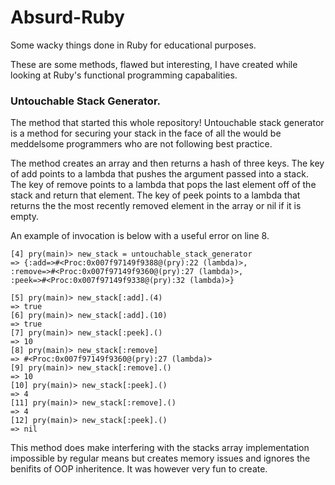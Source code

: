 # Absurd-Ruby
Some wacky things done in Ruby for educational purposes. 


These are some methods, flawed but interesting, I have created while looking at Ruby's functional programming capabalities. 

### Untouchable Stack Generator.

  The method that started this whole repository!  Untouchable stack generator is a method for securing 
  your stack in the face of all the would be meddelsome programmers who are not following best practice. 
  
  The method creates an array and then returns a hash of three keys. The key of add points to a lambda that pushes 
  the argument passed into a stack. The key of remove points to a lambda that pops the last element off of the stack 
  and return that element. The key of peek points to a lambda that returns the the most recently removed element in the
  array or nil if it is empty. 
  
  An example of invocation is below with a useful error on line 8. 
  
  ```
  [4] pry(main)> new_stack = untouchable_stack_generator
 => {:add=>#<Proc:0x007f97149f9388@(pry):22 (lambda)>,
 :remove=>#<Proc:0x007f97149f9360@(pry):27 (lambda)>,
 :peek=>#<Proc:0x007f97149f9338@(pry):32 (lambda)>}
            
[5] pry(main)> new_stack[:add].(4)
=> true
[6] pry(main)> new_stack[:add].(10)
=> true
[7] pry(main)> new_stack[:peek].()
=> 10
[8] pry(main)> new_stack[:remove]
=> #<Proc:0x007f97149f9360@(pry):27 (lambda)>
[9] pry(main)> new_stack[:remove].()
=> 10
[10] pry(main)> new_stack[:peek].()
=> 4
[11] pry(main)> new_stack[:remove].()
=> 4
[12] pry(main)> new_stack[:peek].()
=> nil
  ```
  This method does make interfering with the stacks array implementation impossible by regular means but creates memory issues   and ignores the benifits of OOP inheritence. It was however very fun to create. 
